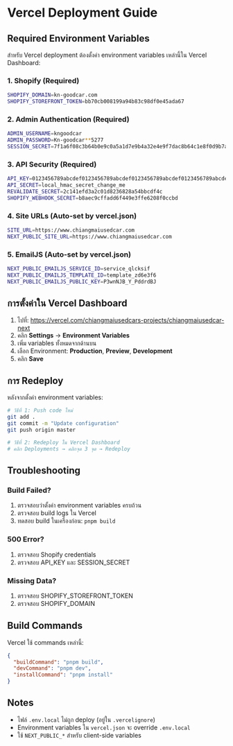# Vercel Deployment Guide

## Required Environment Variables

สำหรับ Vercel deployment ต้องตั้งค่า environment variables เหล่านี้ใน Vercel Dashboard:

### 1. Shopify (Required)
```bash
SHOPIFY_DOMAIN=kn-goodcar.com
SHOPIFY_STOREFRONT_TOKEN=bb70cb008199a94b83c98df0e45ada67
```

### 2. Admin Authentication (Required)
```bash
ADMIN_USERNAME=kngoodcar
ADMIN_PASSWORD=Kn-goodcar**5277
SESSION_SECRET=7f1a6f08c3b64b0e9c0a5a1d7e9b4a32e4e9f7dac8b64c1e8f0d9b7a6c5d4e3f
```

### 3. API Security (Required)
```bash
API_KEY=0123456789abcdef0123456789abcdef0123456789abcdef0123456789abcdef
API_SECRET=local_hmac_secret_change_me
REVALIDATE_SECRET=2c141efd3a2c01d8236828a54bbcdf4c
SHOPIFY_WEBHOOK_SECRET=b8aec9cffadd6f449e3ffe6208f0ccbd
```

### 4. Site URLs (Auto-set by vercel.json)
```bash
SITE_URL=https://www.chiangmaiusedcar.com
NEXT_PUBLIC_SITE_URL=https://www.chiangmaiusedcar.com
```

### 5. EmailJS (Auto-set by vercel.json)
```bash
NEXT_PUBLIC_EMAILJS_SERVICE_ID=service_qlcksif
NEXT_PUBLIC_EMAILJS_TEMPLATE_ID=template_zd6e3f6
NEXT_PUBLIC_EMAILJS_PUBLIC_KEY=P3wnNJB_Y_PddrdBJ
```

## การตั้งค่าใน Vercel Dashboard

1. ไปที่: https://vercel.com/chiangmaiusedcars-projects/chiangmaiusedcar-next
2. คลิก **Settings** → **Environment Variables**
3. เพิ่ม variables ทั้งหมดจากด้านบน
4. เลือก Environment: **Production**, **Preview**, **Development**
5. คลิก **Save**

## การ Redeploy

หลังจากตั้งค่า environment variables:

```bash
# วิธีที่ 1: Push code ใหม่
git add .
git commit -m "Update configuration"
git push origin master

# วิธีที่ 2: Redeploy ใน Vercel Dashboard
# คลิก Deployments → คลิกจุด 3 จุด → Redeploy
```

## Troubleshooting

### Build Failed?
1. ตรวจสอบว่าตั้งค่า environment variables ครบถ้วน
2. ตรวจสอบ build logs ใน Vercel
3. ทดสอบ build ในเครื่องก่อน: `pnpm build`

### 500 Error?
1. ตรวจสอบ Shopify credentials
2. ตรวจสอบ API_KEY และ SESSION_SECRET

### Missing Data?
1. ตรวจสอบ SHOPIFY_STOREFRONT_TOKEN
2. ตรวจสอบ SHOPIFY_DOMAIN

## Build Commands

Vercel ใช้ commands เหล่านี้:

```json
{
  "buildCommand": "pnpm build",
  "devCommand": "pnpm dev",
  "installCommand": "pnpm install"
}
```

## Notes

- ไฟล์ `.env.local` ไม่ถูก deploy (อยู่ใน `.vercelignore`)
- Environment variables ใน `vercel.json` จะ override `.env.local`
- ใช้ `NEXT_PUBLIC_*` สำหรับ client-side variables
